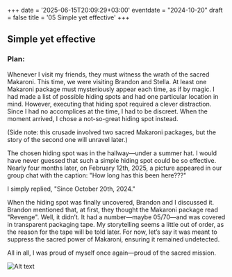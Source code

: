 +++
date = '2025-06-15T20:09:29+03:00'
eventdate = "2024-10-20"
draft = false
title = '05 Simple yet effective'
+++



## Simple yet effective

### Plan: 
Whenever I visit my friends, they must witness the wrath of the sacred Makaroni. This time, we were visiting Brandon and Stella. At least one Makaroni package must mysteriously appear each time, as if by magic. I had made a list of possible hiding spots and had one particular location in mind. However, executing that hiding spot required a clever distraction. Since I had no accomplices at the time, I had to be discreet. When the moment arrived, I chose a not-so-great hiding spot instead.

(Side note: this crusade involved two sacred Makaroni packages, but the story of the second one will unravel later.)

The chosen hiding spot was in the hallway—under a summer hat. I would have never guessed that such a simple hiding spot could be so effective. Nearly four months later, on February 12th, 2025, a picture appeared in our group chat with the caption: "How long has this been here???"

I simply replied, "Since October 20th, 2024."

When the hiding spot was finally uncovered, Brandon and I discussed it. Brandon mentioned that, at first, they thought the Makaroni package read "Revenge". Well, it didn’t. It had a number—maybe 05/70—and was covered in transparent packaging tape. My storytelling seems a little out of order, as the reason for the tape will be told later. For now, let’s say it was meant to suppress the sacred power of Makaroni, ensuring it remained undetected.

All in all, I was proud of myself once again—proud of the sacred mission.

![Alt text](/images/hatunAlla.jpg)
